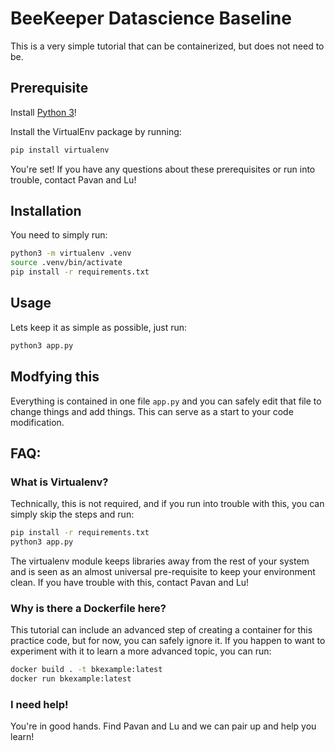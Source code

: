 # BeeKeeper Datascience Baseline

This is a very simple tutorial that can be containerized, but does not need to be.

## Prerequisite

Install [Python 3](https://www.python.org/downloads/)!

Install the VirtualEnv package by running:
```bash
pip install virtualenv
```

You're set! If you have any questions about these prerequisites or run into trouble, contact Pavan and Lu!

## Installation

You need to simply run:

```bash
python3 -m virtualenv .venv
source .venv/bin/activate
pip install -r requirements.txt
```

## Usage

Lets keep it as simple as possible, just run:

```bash
python3 app.py
```

## Modfying this

Everything is contained in one file `app.py` and you can safely edit that file to change things and add things. This can serve as a start to your code modification.

## FAQ:

### What is Virtualenv?
Technically, this is not required, and if you run into trouble with this, you can simply skip the steps and run:

```bash
pip install -r requirements.txt
python3 app.py
```

The virtualenv module keeps libraries away from the rest of your system and is seen as an almost universal pre-requisite to keep your environment clean. If you have trouble with this, contact Pavan and Lu!

### Why is there a Dockerfile here?
This tutorial can include an advanced step of creating a container for this practice code, but for now, you can safely ignore it. If you happen to want to experiment with it to learn a more advanced topic, you can run:

```bash
docker build . -t bkexample:latest
docker run bkexample:latest
```

### I need help!
You're in good hands. Find Pavan and Lu and we can pair up and help you learn!
